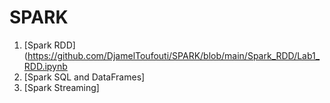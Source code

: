 # SPARK

1)  [Spark RDD](https://github.com/DjamelToufouti/SPARK/blob/main/Spark_RDD/Lab1_RDD.ipynb
2)  [Spark SQL and DataFrames]
3)  [Spark Streaming]
